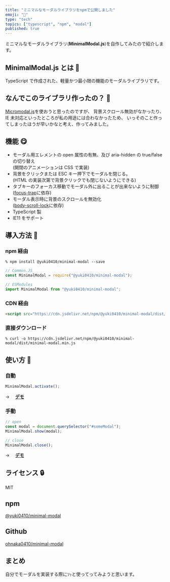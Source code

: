 ```yaml
---
title: "ミニマルなモーダルライブラリをnpmで公開しました"
emoji: "📕"
type: "tech"
topics: ["typescript", "npm", "modal"]
published: true
---
```


ミニマルなモーダルライブラリ(**MinimalModal.js**)を自作してみたので紹介します。

## MinimalModal.js とは 🤔

TypeScript で作成された、軽量かつ最小限の機能のモーダルライブラリです。

## なんでこのライブラリ作ったの？ 🤔

[Micromodal.js](https://micromodal.now.sh/)を使おうと思ったのですが、
背景スクロール無効がなかったり、IE 未対応といったところが私の用途には合わなかったため、
いっそのこと作ってしまったほうが早いかなと考え、作ってみました。

## 機能 😋

- モーダル用エレメントの open 属性の有無、及び aria-hidden の true/false の切り替え<br>(開閉のアニメーションは CSS で実装)
- 背景をクリックまたは ESC キー押下でモーダルを閉じる。<br>(HTML の実装次第で背景クリックでも閉じないようにできる)
- タブキーのフォーカス移動でモーダル外に出ることが出来ないように制御<br>([focus-trap](https://www.npmjs.com/package/focus-trap)に依存)
- モーダル表示時に背景のスクロールを無効化<br>([body-scroll-lock](https://www.npmjs.com/package/body-scroll-lock)に依存)
- TypeScript 製
- IE11 をサポート

## 導入方法 🚀

### npm 経由

```shell:Console
% npm install @yuki0410/minimal-modal --save
```

```javascript
// Common.JS
const MinimalModal = require("@yuki0410/minimal-modal");

// ESModules
import MinimalModal from "@yuki0410/minimal-modal";
```

### CDN 経由

```html
<script src="https://cdn.jsdelivr.net/npm/@yuki0410/minimal-modal/dist/minimal-modal.min.js"></script>
```

### 直接ダウンロード

```shell:Console
% curl -o https://cdn.jsdelivr.net/npm/@yuki0410/minimal-modal/dist/minimal-modal.min.js
```

## 使い方 📄

### 自動

```javascript
MinimalModal.activate();
```

→ 　**[デモ](https://ohnaka0410.github.io/minimal-modal/demo/automatic.html)**

### 手動

```javascript
// open
const modal = document.querySelector("#someModal");
MinimalModal.show(modal);

// close
MinimalModal.close();
```

→ 　**[デモ](https://ohnaka0410.github.io/minimal-modal/demo/manual.html)**

## ライセンス 🔒

MIT

## npm

[@yuki0410/minimal-modal](https://www.npmjs.com/package/@yuki0410/minimal-modal)

## Github

[ohnaka0410/minimal-modal](https://github.com/ohnaka0410/minimal-modal)

## まとめ

自分でモーダルを実装する際にｿｯと使ってってみようと思います。
